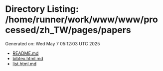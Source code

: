 # Directory Listing: /home/runner/work/www/www/processed/zh_TW/pages/papers
Generated on: Wed May  7 05:12:03 UTC 2025

- [README.md](README.md)
- [bibtex.html.md](bibtex.html.md)
- [list.html.md](list.html.md)

